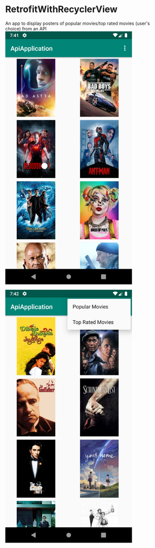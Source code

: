 # RetrofitWithRecyclerView
An app to display posters of popular movies/top rated movies (user's choice) from an API
<img src="https://github.com/manoj2510/RetrofitWithRecyclerView/blob/master/images/popularmovies.png" width="400" height="800"/>

<img src="https://github.com/manoj2510/RetrofitWithRecyclerView/blob/master/images/toprated.png" width="400" height="800"/>
